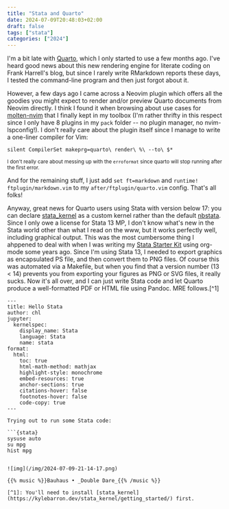 ```yaml
---
title: "Stata and Quarto"
date: 2024-07-09T20:48:03+02:00
draft: false
tags: ["stata"]
categories: ["2024"]
---
```


I'm a bit late with [Quarto](https://quarto.org/), which I only started to use a few months ago. I've heard good news about this new rendering engine for literate coding on Frank Harrell's blog, but since I rarely write RMarkdown reports these days, I tested the command-line program and then just forgot about it.

However, a few days ago I came across a Neovim plugin which offers all the goodies you might expect to render and/or preview Quarto documents from Neovim directly. I think I found it when browsing about use cases for [molten-nvim](https://github.com/benlubas/molten-nvim) that I finally kept in my toolbox (I'm rather thrifty in this respect since I only have 8 plugins in my `pack` folder -- no plugin manager, no nvim-lspconfig!). I don't really care about the plugin itself since I manage to write a one-liner compiler for Vim:

```
silent CompilerSet makeprg=quarto\ render\ %\ --to\ $*
```
<small>I don't really care about messing up with the `erroformat` since quarto will stop running after the first error.</small>

And for the remaining stuff, I just add `set ft=markdown` and `runtime! ftplugin/markdown.vim` to my `after/ftplugin/quarto.vim` config. That's all folks!

Anyway, great news for Quarto users using Stata with version below 17: you can declare [stata_kernel](https://kylebarron.dev/stata_kernel/getting_started/) as a custom kernel rather than the default [nbstata](https://hugetim.github.io/nbstata/). Since I only owe a license for Stata 13 MP, I don't know what's new in the Stata world other than what I read on the www, but it works perfectly well, including graphical output. This was the most cumbersome thing I ahppened to deal with when I was writing my [Stata Starter Kit](https://aliquote.org/articles/stata-sk/) using org-mode some years ago. Since I'm using Stata 13, I needed to export graphics as encapsulated PS file, and then convert them to PNG files. Of course this was automated via a Makefile, but when you find that a version number (13 < 14) prevents you from exporting your figures as PNG or SVG files, it really sucks. Now it's all over, and I can just write Stata code and let Quarto produce a well-formatted PDF or HTML file using Pandoc. MRE follows.[^1]

```
---
title: Hello Stata
author: chl
jupyter:
  kernelspec:
    display_name: Stata
    language: Stata
    name: stata
format:
  html:
    toc: true
    html-math-method: mathjax
    highlight-style: monochrome
    embed-resources: true
    anchor-sections: true
    citations-hover: false
    footnotes-hover: false
    code-copy: true
---

Trying out to run some Stata code:

```{stata}
sysuse auto
su mpg
hist mpg
```
```

![img](/img/2024-07-09-21-14-17.png)

{{% music %}}Bauhaus • _Double Dare_{{% /music %}}

[^1]: You'll need to install [stata_kernel](https://kylebarron.dev/stata_kernel/getting_started/) first.
